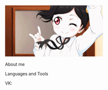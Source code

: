 [![Header](https://github.com/1yuken/1yuken/blob/main/assets/382d3f7532e70786716cd8514bf622aa3c1432d3_00.gif)](https://www.youtube.com/watch?v=dQw4w9WgXcQ&ab_channel=RickAstley)

About me

Languages and Tools

VK: 